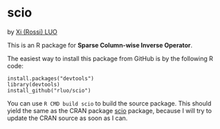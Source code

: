 # scio #

by [Xi (Rossi) LUO](https://sites.google.com/site/xirossiluo/)

This is an R package for **Sparse Column-wise Inverse Operator**. 

The easiest way to install this package from GitHub is by the following R code:

	install.packages("devtools")
	library(devtools)
	install_github("rluo/scio")

You can use `R CMD build scio` to build the source package.  This should yield the same as the CRAN package [scio](http://cran.r-project.org/web/packages/scio/index.html)  package, because I will try to update the CRAN source as soon as I can. 


